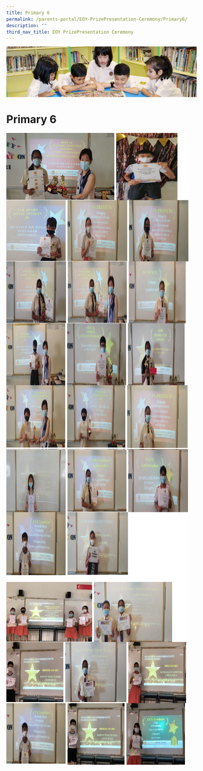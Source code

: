 ```yaml
---
title: Primary 6
permalink: /parents-portal/EOY-PrizePresentation-Ceremony/Primary6/
description: ""
third_nav_title: EOY PrizePresentation Ceremony
---
```

![](/images/banner.gif)

Primary 6
=========

![](/images/P61.png)
![](/images/P62.png)